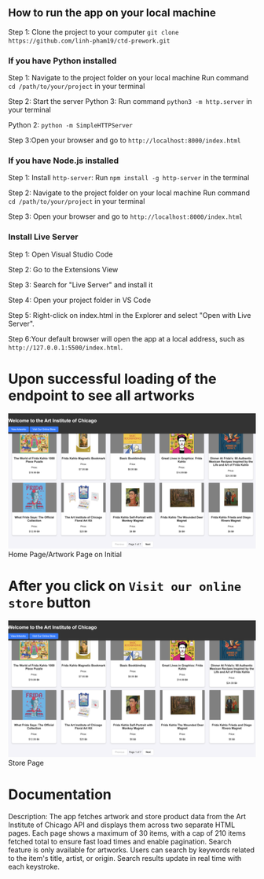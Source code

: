 ## How to run the app on your local machine
Step 1: Clone the project to your computer `git clone https://github.com/linh-pham19/ctd-prework.git` 

### If you have Python installed

Step 1: Navigate to the project folder on your local machine
Run command `cd /path/to/your/project` in your terminal

Step 2: Start the server
Python 3:
Run command `python3 -m http.server` in your terminal

Python 2:
`python -m SimpleHTTPServer`

Step 3:Open your browser and go to `http://localhost:8000/index.html`

### If you have Node.js installed
Step 1: Install `http-server`:
Run `npm install -g http-server` in the terminal

Step 2: Navigate to the project folder on your local machine
Run command `cd /path/to/your/project` in your terminal 

Step 3: Open your browser and go to `http://localhost:8000/index.html`

### Install Live Server

Step 1: Open Visual Studio Code

Step 2: Go to the Extensions View

Step 3: Search for "Live Server" and install it

Step 4: Open your project folder in VS Code

Step 5: Right-click on index.html in the Explorer and select "Open with Live Server".

Step 6:Your default browser will open the app at a local address, such as `http://127.0.0.1:5500/index.html`.

# Upon successful loading of the endpoint to see all artworks 
![Home/Artwork Page](./screenshots/ArtworkWPagination.png "Home/Artwork Page on Initial Load")
Home Page/Artwork Page on Initial

# After you click on `Visit our online store` button
![Store View](./screenshots/StoreWPagination.png "Store View")
Store Page 

# Documentation
Description: The app fetches artwork and store product data from the Art Institute of Chicago API and displays them across two separate HTML pages. Each page shows a maximum of 30 items, with a cap of 210 items fetched total to ensure fast load times and enable pagination. Search feature is only available for artworks. Users can search by keywords related to the item's title, artist, or origin. Search results update in real time with each keystroke.


